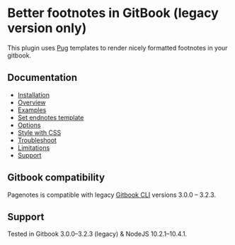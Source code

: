 # Better footnotes in GitBook (legacy version only)

This plugin uses [Pug](https://pugjs.org/api/getting-started.html) templates to render nicely formatted footnotes in your gitbook.

## Documentation

- [Installation](docs/setup.md)
- [Overview](docs/overview.md)
- [Examples](docs/examples.md)
- [Set endnotes template](docs/template.md)
- [Options](docs/config.md)
- [Style with CSS](docs/style.md)
- [Troubleshoot](docs/troubleshoot.md)
- [Limitations](docs/limitations.md)
- [Support](docs/support.md)

## Gitbook compatibility

Pagenotes is compatible with legacy [Gitbook CLI](https://github.com/GitbookIO/gitbook/tree/legacy) versions 3.0.0 – 3.2.3.

## Support

Tested in Gitbook 3.0.0–3.2.3 (legacy) & NodeJS 10.2.1–10.4.1.


